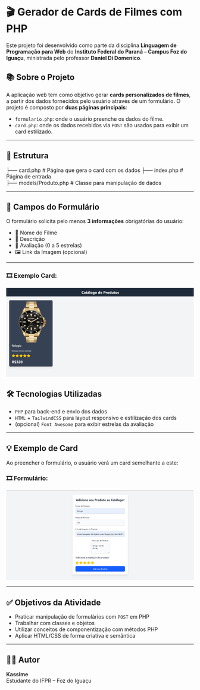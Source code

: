 # 🎬 Gerador de Cards de Filmes com PHP

Este projeto foi desenvolvido como parte da disciplina **Linguagem de Programação para Web** do **Instituto Federal do Paraná – Campus Foz do Iguaçu**, ministrada pelo professor **Daniel Di Domenico**.

## 📚 Sobre o Projeto

A aplicação web tem como objetivo gerar **cards personalizados de filmes**, a partir dos dados fornecidos pelo usuário através de um formulário. O projeto é composto por **duas páginas principais**:

- `formulario.php`: onde o usuário preenche os dados do filme.
- `card.php`: onde os dados recebidos via `POST` são usados para exibir um card estilizado.

---

## 📄 Estrutura

├── card.php # Página que gera o card com os dados
├── index.php # Página de entrada   
├── models/Produto.php # Classe para manipulação de dados

---

## 🧾 Campos do Formulário

O formulário solicita pelo menos **3 informações** obrigatórias do usuário:

- 🎥 Nome do Filme  
- 📝 Descrição  
- 🌟 Avaliação (0 a 5 estrelas)  
- 🖼️ Link da Imagem (opcional)

---
### 🎞️ Exemplo Card:
![Card de Exemplo 2](img/exemplo_Catalogo.png)


## 🛠️ Tecnologias Utilizadas

- `PHP` para back-end e envio dos dados
- `HTML` + `TailwindCSS` para layout responsivo e estilização dos cards
- (opcional) `Font Awesome` para exibir estrelas da avaliação

---

## 💡 Exemplo de Card

Ao preencher o formulário, o usuário verá um card semelhante a este:

### 🎞️ Formulário:
![Formulário](img/formulario.png)

---

## ✅ Objetivos da Atividade

- Praticar manipulação de formulários com `POST` em PHP  
- Trabalhar com classes e objetos  
- Utilizar conceitos de componentização com métodos PHP  
- Aplicar HTML/CSS de forma criativa e semântica

---

## 🙋‍♂️ Autor

**Kassime**  
Estudante do IFPR – Foz do Iguaçu  
